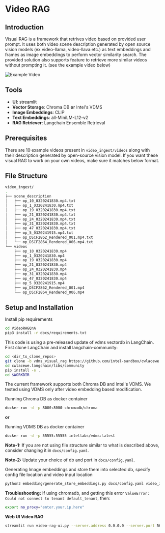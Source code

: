 # Video RAG

## Introduction
Visual RAG is a framework that retrives video based on provided user prompt. It uses both video scene description generated by open source vision models (ex video-llama, video-llava etc.) as text embeddings and frames as image embeddings to perform vector similarity search. The provided solution also supports feature to retrieve more similar videos without prompting it. (see the example video below)

![Example Video](docs/visual-rag-demo.gif)

## Tools

- **UI**: streamlit
- **Vector Storage**: Chroma DB **or** Intel's VDMS
- **Image Embeddings**: CLIP
- **Text Embeddings**: all-MiniLM-L12-v2
- **RAG Retriever**: Langchain Ensemble Retrieval

## Prerequisites

There are 10 example videos present in ```video_ingest/videos``` along with their description generated by open-source vision model.
If you want these visual RAG to work on your own videos, make sure it matches below format.

## File Structure

```bash
video_ingest/
.
├── scene_description
│   ├── op_10_0320241830.mp4.txt
│   ├── op_1_0320241830.mp4.txt
│   ├── op_19_0320241830.mp4.txt
│   ├── op_21_0320241830.mp4.txt
│   ├── op_24_0320241830.mp4.txt
│   ├── op_31_0320241830.mp4.txt
│   ├── op_47_0320241830.mp4.txt
│   ├── op_5_0320241915.mp4.txt
│   ├── op_DSCF2862_Rendered_001.mp4.txt
│   └── op_DSCF2864_Rendered_006.mp4.txt
└── videos
    ├── op_10_0320241830.mp4
    ├── op_1_0320241830.mp4
    ├── op_19_0320241830.mp4
    ├── op_21_0320241830.mp4
    ├── op_24_0320241830.mp4
    ├── op_31_0320241830.mp4
    ├── op_47_0320241830.mp4
    ├── op_5_0320241915.mp4
    ├── op_DSCF2862_Rendered_001.mp4
    └── op_DSCF2864_Rendered_006.mp4
```

## Setup and Installation

Install pip requirements

```bash
cd VideoRAGQnA
pip3 install -r docs/requirements.txt
```

This code is using a pre-released update of vdms vectordb in LangChain.
First clone LangChain and install langchain-community:
```bash
cd <dir_to_clone_repos>
git clone -b vdms_visual_rag https://github.com/intel-sandbox/cwlacewe.langchain.git
cd cwlacewe.langchain/libs/community
pip install -e .
cd $WORKDIR
```

The current framework supports both Chroma DB and Intel's VDMS.
We tested using VDMS only after video embedding based modification.

Running Chroma DB as docker container
```bash
docker run -d -p 8000:8000 chromadb/chroma
```
**or**

Running VDMS DB as docker container
```bash
docker run -d -p 55555:55555 intellabs/vdms:latest
```

**Note-1:** If you are not using file structure similar to what is described above, consider changing it in ```docs/config.yaml```.

**Note-2:** Update your choice of db and port in ```docs/config.yaml```.

Generating Image embeddings and store them into selected db, specify config file location and video input location
```bash
python3 embedding/generate_store_embeddings.py docs/config.yaml video_ingest/videos/
```

**Troubleshooting:** If using chromadb, and getting this error ```ValueError: Could not connect to tenant default_tenant```, then: 
```bash
export no_proxy="enter.your.ip.here"
```

**Web UI Video RAG**
```bash
streamlit run video-rag-ui.py --server.address 0.0.0.0 --server.port 50055
```
